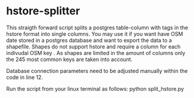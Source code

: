 hstore-splitter
==========

This straigth forward script splits a postgres table-column with tags in the hstore format into single columns. You may use it if you want have OSM date stored in a postgres database and want to export the data to a shapefile. Shapes do not support hstore and require a column for each indivudal OSM key
. As shapes are limited in the amount of columns only the 245 most common keys are taken into account.

Database connection parameters need to be adjusted manually within the code in line 12.

Run the script from your linux terminal as follows:
python split_hstore.py
